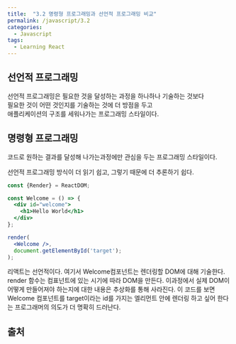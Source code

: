 ```yaml
---
title:  "3.2 명령형 프로그래밍과 선언적 프로그래밍 비교"
permalink: /javascript/3.2
categories:
  - Javascript
tags:
  - Learning React
---
```


## 선언적 프로그래밍
선언적 프로그래밍은 필요한 것을 달성하는 과정을 하나하나 기술하는 것보다  
필요한 것이 어떤 것인지를 기술하는 것에 더 방점을 두고  
애플리케이션의 구조를 세워나가는 프로그래밍 스타일이다.

## 명령형 프로그래밍
코드로 원하는 결과를 달성해 나가는과정에만 관심을 두는 프로그래밍 스타일이다.

선언적 프로그래밍 방식이 더 읽기 쉽고, 그렇기 때문에 더 추론하기 쉽다.

```jsx
const {Render} = ReactDOM;

const Welcome = () => {
  <div id="welcome">
    <h1>Hello World</h1>
  </div>
};

render(
  <Welcome />,
  document.getElementById('target');
);
```

리액트는 선언적이다. 여기서 Welcome컴포넌트는 렌더링할 DOM에 대해 기술한다.
render 함수는 컴표넌트에 있는 시기에 따라 DOM을 만든다.
이과정에서 실제 DOM이 어떻게 만들어져야 하는지에 대한 내용은 추상화를 통해 사라진다.
이 코드를 보면 Welcome 컴포넌트를 target이라는 id를 가지는 엘리먼트 안에 렌더링 하고 싶어 한다는 프로그래머의 의도가 더 명확히 드러난다.

## 출처
[]()